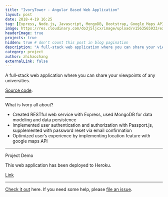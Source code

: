 ```yaml
---
title: "IvoryTower - Angular Based Web Application"
layout: post
date: 2018-4-19 16:25
tag: [Express, Node.js, Javascript, MongoDB, Bootstrap, Google Maps API, Heroku]
image: https://res.cloudinary.com/do3j5ljcx/image/upload/v1563565933/express.png
headerImage: true
projects: true
hidden: true # don't count this post in blog pagination
description: "A full-stack web application where you can share your viewpoints of any universities"
category: project
author: zhihaozhang
externalLink: false
---
```



A full-stack web application where you can share your viewpoints of any universities.

[Source code](https://github.com/zhihaozhangim/IvoryTower). 

---

What is Ivory all about?

- Created RESTful web service with Express, used MongoDB for data modeling and data persistence
- Implemented user authentication and authorization with Passport.js, supplemented with password reset via email confirmation
- Optimized user’s experience by implementing location feature with google maps API

---

Project Demo

This web application has been deployed to Heroku.

[Link](https://ivorytower.herokuapp.com/)


---

[Check it out](https://github.com/zhihaozhangim/IvoryTower) here.
If you need some help, please [file an issue](https://github.com/zhihaozhangim/IvoryTower/issues).
